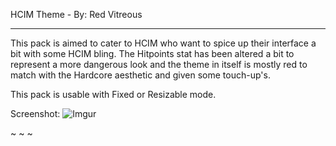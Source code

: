 HCIM Theme - By: Red Vitreous
- - -
This pack is aimed to cater to HCIM who want to spice up their interface a bit with some
HCIM bling. The Hitpoints stat has been altered a bit to represent a more dangerous look and the theme
in itself is mostly red to match with the Hardcore aesthetic and given some touch-up's.

This pack is usable with Fixed or Resizable mode.

Screenshot: ![Imgur](https://i.imgur.com/MGaF7z2.png)

~ ~ ~